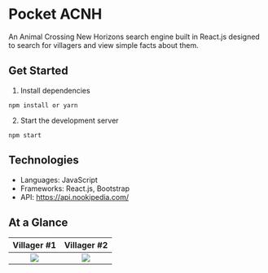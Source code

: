 # Pocket ACNH
An Animal Crossing New Horizons search engine built in React.js designed to search for villagers and view simple facts about them.

## Get Started
1. Install dependencies
```
npm install or yarn
```
2. Start the development server
```
npm start
```

## Technologies
* Languages: JavaScript
* Frameworks: React.js, Bootstrap
* API: https://api.nookipedia.com/

## At a Glance
Villager #1             |  Villager #2
:------------------------:|:-------------------------:
![](https://i.imgur.com/U6xPY87.png)  |  ![](https://i.imgur.com/esReOW7.png)
